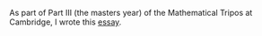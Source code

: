 As part of Part III (the masters year) of the Mathematical Tripos at Cambridge, I wrote this [essay](https://github.com/bilal-chughtai/PartIIIEssay/blob/master/main.pdf?raw=true).